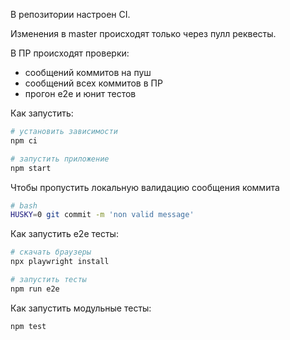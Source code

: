 В репозитории настроен CI.

Изменения в master происходят только через пулл реквесты.

В ПР происходят проверки:
- сообщений коммитов на пуш
- сообщений всех коммитов в ПР
- прогон е2е и юнит тестов

Как запустить:

```sh
# установить зависимости
npm ci

# запустить приложение
npm start
```

Чтобы пропустить локальную валидацию сообщения коммита

```sh
# bash
HUSKY=0 git commit -m 'non valid message'
```

Как запустить e2e тесты:

```sh
# скачать браузеры
npx playwright install

# запустить тесты
npm run e2e
```

Как запустить модульные тесты:

```sh
npm test
```
